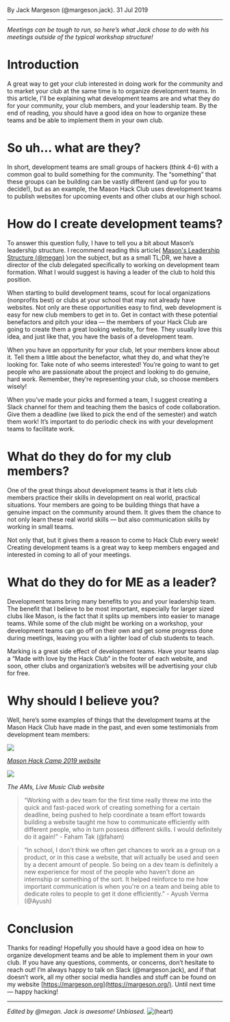By Jack Margeson (@margeson.jack). 31 Jul 2019

* * *

_Meetings can be tough to run, so here’s what Jack chose to do with his meetings outside of the typical workshop structure!_

# Introduction

A great way to get your club interested in doing work for the community and to market your club at the same time is to organize development teams. In this article, I'll be explaining what development teams are and what they do for your community, your club members, and your leadership team. By the end of reading, you should have a good idea on how to organize these teams and be able to implement them in your own club.

# So uh… what are they?

In short, development teams are small groups of hackers (think 4-6) with a common goal to build something for the community. The “something” that these groups can be building can be vastly different (and up for you to decide!), but as an example, the Mason Hack Club uses development teams to publish websites for upcoming events and other clubs at our high school.

# How do I create development teams?

To answer this question fully, I have to tell you a bit about Mason’s leadership structure. I recommend reading this article( [Mason's Leadership Structure (@megan)](../Mason's-Leadership-Structure-(@megan).md) )on the subject, but as a small TL;DR, we have a director of the club delegated specifically to working on development team formation. What I would suggest is having a leader of the club to hold this position.

When starting to build development teams, scout for local organizations (nonprofits best) or clubs at your school that may not already have websites. Not only are these opportunities easy to find, web development is easy for new club members to get in to. Get in contact with these potential benefactors and pitch your idea — the members of your Hack Club are going to create them a great looking website, for free. They usually love this idea, and just like that, you have the basis of a development team.

When you have an opportunity for your club, let your members know about it. Tell them a little about the benefactor, what they do, and what they’re looking for. Take note of who seems interested! You’re going to want to get people who are passionate about the project and looking to do genuine, hard work. Remember, they’re representing your club, so choose members wisely!

When you’ve made your picks and formed a team, I suggest creating a Slack channel for them and teaching them the basics of code collaboration. Give them a deadline (we liked to pick the end of the semester) and watch them work! It’s important to do periodic check ins with your development teams to facilitate work.

# What do they do for my club members?

One of the great things about development teams is that it lets club members practice their skills in development on real world, practical situations. Your members are going to be building things that have a genuine impact on the community around them. It gives them the chance to not only learn these real world skills — but also communication skills by working in small teams.

Not only that, but it gives them a reason to come to Hack Club every week! Creating development teams is a great way to keep members engaged and interested in coming to all of your meetings.

# What do they do for ME as a leader?

Development teams bring many benefits to you and your leadership team. The benefit that I believe to be most important, especially for larger sized clubs like Mason, is the fact that it splits up members into easier to manage teams. While some of the club might be working on a workshop, your development teams can go off on their own and get some progress done during meetings, leaving you with a lighter load of club students to teach.

Marking is a great side effect of development teams. Have your teams slap a “Made with love by the Hack Club” in the footer of each website, and soon, other clubs and organization’s websites will be advertising your club for free.

Why should I believe you?
=========================

Well, here’s some examples of things that the development teams at the Mason Hack Club have made in the past, and even some testimonials from development team members:

![](https://cloud-3oid2r0cx.vercel.app/1pasted_image_0.png)

[_Mason Hack Camp 2019 website_](https://web.archive.org/web/20201024151413/https://camp.masonhackclub.com/)  

![](https://cloud-3oid2r0cx.vercel.app/0pasted_image_1.png)

_The AMs, Live Music Club website_

> “Working with a dev team for the first time really threw me into the quick and fast-paced work of creating something for a certain deadline, being pushed to help coordinate a team effort towards building a website taught me how to communicate efficiently with different people, who in turn possess different skills. I would definitely do it again!” - Faham Tak (@faham)

> “In school, I don't think we often get chances to work as a group on a product, or in this case a website, that will actually be used and seen by a decent amount of people. So being on a dev team is definitely a new experience for most of the people who haven't done an internship or something of the sort. It helped reinforce to me how important communication is when you're on a team and being able to dedicate roles to people to get it done efficiently.” - Ayush Verma (@Ayush)

# Conclusion

Thanks for reading! Hopefully you should have a good idea on how to organize development teams and be able to implement them in your own club. If you have any questions, comments, or concerns, don’t hesitate to reach out! I’m always happy to talk on Slack (@margeson.jack), and if that doesn’t work, all my other social media handles and stuff can be found on my website [https://margeson.org](https://margeson.org/). Until next time — happy hacking!

* * *

_Edited by @megan. Jack is awesome! Unbiased._ ![(heart)](https://cloud-3oid2r0cx.vercel.app/2heart.png)